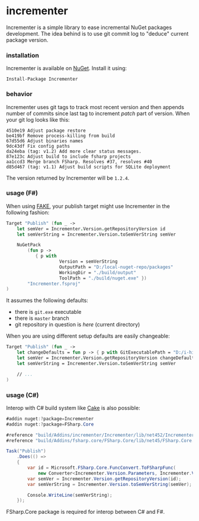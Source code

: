 # incrementer

Incrementer is a simple library to ease incremental NuGet packages development. The idea behind is to use git commit log to "deduce" current package version.

### installation

Incrementer is available on [NuGet](https://www.nuget.org/packages/Incrementer). Install it using:

```
Install-Package Incrementer
```


### behavior

Incrementer uses git tags to track most recent version and then appends number of commits since last tag to increment *patch* part of version. When your git log looks like this:

```
4510e19 Adjust package restore
be419bf Remove process-killing from build
67d55d6 Adjust binaries names
9dc43df Fix config paths
da24eba (tag: v1.2) Add more clear status messages.
87e123c Adjust build to include fsharp projects
aa1ccd3 Merge branch FSharp. Resolves #37, resolves #40
d85d467 (tag: v1.1) Adjust build scripts for SQLite deployment
```

The version returned by Incrementer will be `1.2.4`.

### usage (F#)

When using [FAKE](https://fake.build/), your publish target might use Incrementer in the following fashion:

```fsharp
Target "Publish" (fun _ ->
    let semVer = Incrementer.Version.getRepositoryVersion id
    let semVerString = Incrementer.Version.toSemVerString semVer

    NuGetPack 
        (fun p ->
           { p with
                    Version = semVerString
                    OutputPath = "D:/local-nuget-repo/packages"
                    WorkingDir = "./build/output"
                    ToolPath = "./build/nuget.exe" })
        "Incrementer.fsproj"
)
```

It assumes the following defaults:

 * there is `git.exe` executable
 * there is `master` branch
 * git repository in question is *here* (current directory)

When you are using different setup defaults are easily changeable:

```fsharp
Target "Publish" (fun _ ->
    let changeDefaults = fun p -> { p with GitExecutablePath = "D:/i-hide-git/git.exe" }
    let semVer = Incrementer.Version.getRepositoryVersion changeDefaults
    let semVerString = Incrementer.Version.toSemVerString semVer

    // ...
)
```


### usage (C#)

Interop with C# build system like [Cake](https://cakebuild.net/) is also possible:

```csharp
#addin nuget:?package=Incrementer
#addin nuget:?package=FSharp.Core

#reference "build/Addins/incrementer/Incrementer/lib/net452/Incrementer.dll"
#reference "build/Addins/fsharp.core/FSharp.Core/lib/net45/FSharp.Core.dll"

Task("Publish")
	.Does(() => 
	{
		var id = Microsoft.FSharp.Core.FuncConvert.ToFSharpFunc(
			new Converter<Incrementer.Version.Parameters, Incrementer.Version.Parameters>(p => p));
		var semVer = Incrementer.Version.getRepositoryVersion(id);
		var semVerString = Incrementer.Version.toSemVerString(semVer);

		Console.WriteLine(semVerString);
	});
```

FSharp.Core package is required for interop between C# and F#.